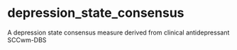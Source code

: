 # depression_state_consensus
A depression state consensus measure derived from clinical antidepressant SCCwm-DBS

